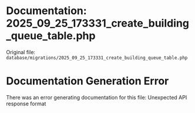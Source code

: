 # Documentation: 2025_09_25_173331_create_building_queue_table.php

Original file: `database/migrations/2025_09_25_173331_create_building_queue_table.php`

# Documentation Generation Error

There was an error generating documentation for this file: Unexpected API response format